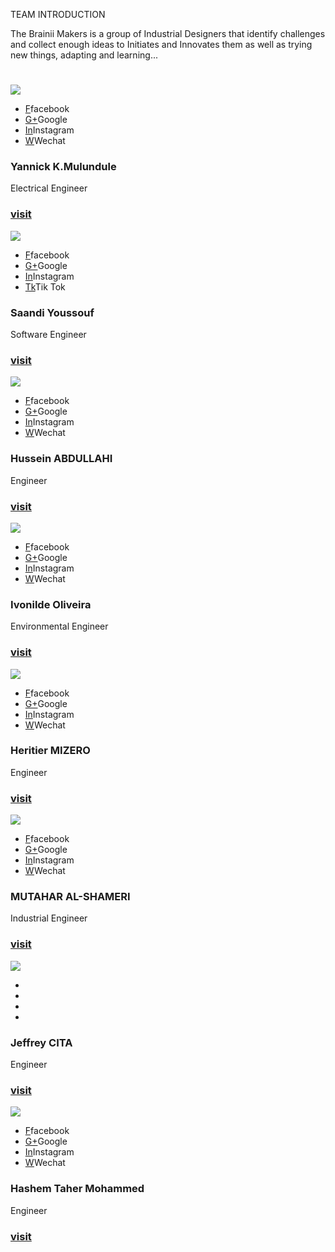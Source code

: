 <!-- Team navbar/members.md -->
  TEAM INTRODUCTION
  
  The Brainii Makers is a group of Industrial Designers that identify challenges and collect enough ideas to Initiates and Innovates them as well as trying new things, adapting and learning...
<link rel="stylesheet" href="css/bootstrap-grid.min.css"/>
<div class="demo">
        <div class="container">
            <div class="row text-center">
                <h1 class="white"></h1>
            </div>


<div class="row">
                <div class="col-md-4 col-sm-6">
                    <div class="our-team">
                        <div class="pic">
                            <img src="images/about_img.jpg">
                            <ul class="social">
                                <li><a href="#" class="fab fa-facebook">F</a>facebook</li>
                                <li><a href="#" class="fab fa-google-plus">G+</a>Google</li>
                                <li><a href="#" class="fab fa-instagram">In</a>Instagram</li>
                                <li><a href="#" class="fab fa-linkedin">W</a>Wechat</li>
                            </ul>
                        </div>
                        <div class="team-content">
                            <h3 class="title">Yannick K.Mulundule</h3>
                            <span class="post">Electrical Engineer</span>
                            <h3><a href="https://yannickkabasso.github.io/About-Yan/" class="title">visit</a></h3>
                        </div>
                    </div>
                </div>

<div class="col-md-4 col-sm-6">
                    <div class="our-team">
                        <div class="pic">
                            <img src="images/yar1.jpg">
                            <ul class="social">
                                <li><a href="https://www.facebook.com/profile.php?id=100080783966190" class="fab fa-facebook">F</a>facebook</li>
                                <li><a href="#" class="fab fa-google-plus">G+</a>Google</li>
                                <li><a href="#" class="fab fa-instagram">In</a>Instagram</li>
                                <li><a href="https://v.douyin.com/M4Rt4pF/" class="fab fa-linkedin">Tk</a>Tik Tok</li>
                            </ul>
                        </div>
                        <div class="team-content">
                            <h3 class="title">Saandi Youssouf</h3>
                            <span class="post">Software Engineer</span>
                            <h3><a href="https://youssouf749.github.io/Danida2225/" class="title">visit</a></h3>
                        </div>
                    </div>
                </div>

<div class="col-md-4 col-sm-6">
                    <div class="our-team">
                        <div class="pic">
                            <img src="images/HU.jpg">
                            <ul class="social">
                                <li><a href="#" class="fab fa-facebook">F</a>facebook</li>
                                <li><a href="#" class="fab fa-google-plus">G+</a>Google</li>
                                <li><a href="#" class="fab fa-instagram">In</a>Instagram</li>
                                <li><a href="#" class="fab fa-linkedin">W</a>Wechat</li>
                            </ul>
                        </div>
                        <div class="team-content">
                            <h3 class="title">Hussein ABDULLAHI</h3>
                            <span class="post">Engineer</span>
                        <h3><a href="https://malaay123.github.io/Hussein-Abdalla/" class="title">visit</a></h3>
                        </div>
                    </div>
                </div>
            </div>
            <div class="row">
                <div class="col-md-4 col-sm-6">
                    <div class="our-team">
                        <div class="pic">
                            <img src="images/ivonilde.jpg">
                            <ul class="social">
                               <li><a href="#" class="fab fa-facebook">F</a>facebook</li>
                                <li><a href="#" class="fab fa-google-plus">G+</a>Google</li>
                                <li><a href="#" class="fab fa-instagram">In</a>Instagram</li>
                                <li><a href="#" class="fab fa-linkedin">W</a>Wechat</li>
                            </ul>
                        </div>
                        <div class="team-content">
                            <h3 class="title">Ivonilde Oliveira</h3>
                            <span class="post">Environmental Engineer</span>
                            <h3><a href="#" class="title">visit</a></h3>
                        </div>
                    </div>
                </div>

<div class="col-md-4 col-sm-6">
                    <div class="our-team">
                        <div class="pic">
                            <img src="images/yar1.jpg">
                            <ul class="social">
                                <li><a href="#" class="fab fa-facebook">F</a>facebook</li>
                                <li><a href="#" class="fab fa-google-plus">G+</a>Google</li>
                                <li><a href="#" class="fab fa-instagram">In</a>Instagram</li>
                                <li><a href="#" class="fab fa-linkedin">W</a>Wechat</li>
                            </ul>
                        </div>
                        <div class="team-content">
                            <h3 class="title">Heritier MIZERO</h3>
                            <span class="post">Engineer</span>
                            <h3><a href="#" class="title">visit</a></h3>
                        </div>
                    </div>
                </div>

<div class="col-md-4 col-sm-6">
                    <div class="our-team">
                        <div class="pic">
                            <img src="images/MU.jpg">
                            <ul class="social">
                               <li><a href="#" class="fab fa-facebook">F</a>facebook</li>
                                <li><a href="#" class="fab fa-google-plus">G+</a>Google</li>
                                <li><a href="#" class="fab fa-instagram">In</a>Instagram</li>
                                <li><a href="#" class="fab fa-linkedin">W</a>Wechat</li>
                            </ul>
                        </div>
                        <div class="team-content">
                            <h3 class="title">MUTAHAR AL-SHAMERI</h3>
                            <span class="post">Industrial Engineer</span>
                            <h3><a href="https://mutahar22251412.github.io/About-me/" class="title">visit</a></h3>
                        </div>
                    </div>
                </div>
            </div>
            <div class="row">
                <div class="col-md-4 col-sm-6">
                    <div class="our-team">
                        <div class="pic">
                            <img src="images/jeffrey.jpg">
                            <ul class="social">
                                <li><a href="#" class="fab fa-facebook"></a></li>
                                <li><a href="#" class="fab fa-google-plus"></a></li>
                                <li><a href="#" class="fab fa-instagram"></a></li>
                                <li><a href="#" class="fab fa-linkedin"></a></li>
                            </ul>
                        </div>
                        <div class="team-content">
                            <h3 class="title">Jeffrey CITA</h3>
                            <span class="post">Engineer</span>
                            <h3><a href="#" class="title">visit</a></h3>
                        </div>
                    </div>
                </div>


<div class="col-md-4 col-sm-6">
                    <div class="our-team">
                        <div class="pic">
                            <img src="images/hashem.jpg">
                            <ul class="social">
                                <li><a href="#" class="fab fa-facebook">F</a>facebook</li>
                                <li><a href="#" class="fab fa-google-plus">G+</a>Google</li>
                                <li><a href="#" class="fab fa-instagram">In</a>Instagram</li>
                                <li><a href="#" class="fab fa-linkedin">W</a>Wechat</li>
                            </ul>
                        </div>
                        <div class="team-content">
                            <h3 class="title">Hashem Taher Mohammed</h3>
                            <span class="post">Engineer</span>
                            <h3><a href="#" class="title">visit</a></h3>
                        </div>
                    </div>
                </div>
            </div>
        </div>
    </div>
